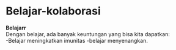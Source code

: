 # Belajar-kolaborasi

**Belajarr**<br>
Dengan belajar, ada banyak keuntungan yang bisa kita dapatkan:<br>
-Belajar meningkatkan imunitas
-belajar menyenangkan.

